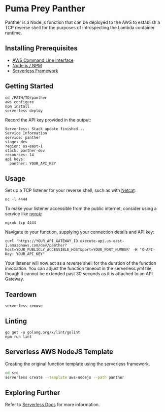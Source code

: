 # Puma Prey Panther

Panther is a Node.js function that can be deployed to the AWS to establish a TCP reverse shell for the purposes of introspecting the Lambda container runtime.

## Installing Prerequisites

* [AWS Command Line Interface](https://aws.amazon.com/cli/)
* [Node.js / NPM](https://nodejs.org/en/download/)
* [Serverless Framework](https://serverless.com/framework/docs/providers/aws/guide/installation#installing-the-serverless-framework)

## Getting Started

```
cd /PATH/TO/panther
aws configure
npm install
serverless deploy
```

Record the API key provided in the output:

```
Serverless: Stack update finished...
Service Information
service: panther
stage: dev
region: us-east-1
stack: panther-dev
resources: 14
api keys:
  panther: YOUR_API_KEY
```

## Usage

Set up a TCP listener for your reverse shell, such as with [Netcat](http://netcat.sourceforge.net/):

```
nc -l 4444
```

To make your listener accessible from the public internet, consider using a service like [ngrok](https://ngrok.com/):

```
ngrok tcp 4444
```

Navigate to your function, supplying your connection details and API key:

```
curl 'https://YOUR_API_GATEWAY_ID.execute-api.us-east-1.amazonaws.com/dev/panther?host=YOUR_PUBLICLY_ACCESSIBLE_HOST&port=YOUR_PORT_NUMBER' -H "X-API-Key: YOUR_API_KEY"
```

Your listener will now act as a reverse shell for the duration of the function invocation. You can adjust the function timeout in the serverless.yml file, though it cannot be extended past 30 seconds as it is attached to an API Gateway.

## Teardown

```
serverless remove
```

## Linting

```
go get -u golang.org/x/lint/golint
npm run lint
```

## Serverless AWS NodeJS Template

Creating the original function template using the serverless framework.

```bash
cd src
serverless create --template aws-nodejs --path panther
```

## Exploring Further

Refer to [Serverless Docs](https://serverless.com/framework/docs/providers/aws/) for more information.
